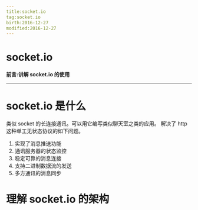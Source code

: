 ```yaml
---
title:socket.io    
tag:socket.io      
birth:2016-12-27      
modified:2016-12-27      
---
```


socket.io
===
**前言:讲解 socket.io 的使用**

---
# socket.io 是什么
类似 socket 的长连接通讯。可以用它编写类似聊天室之类的应用。
解决了 http 这种单工无状态协议的如下问题。
1. 实现了消息推送功能
2. 通讯服务器的状态监控
3. 稳定可靠的消息连接
4. 支持二进制数据流的发送
5. 多方通讯的消息同步

# 理解 socket.io 的架构


